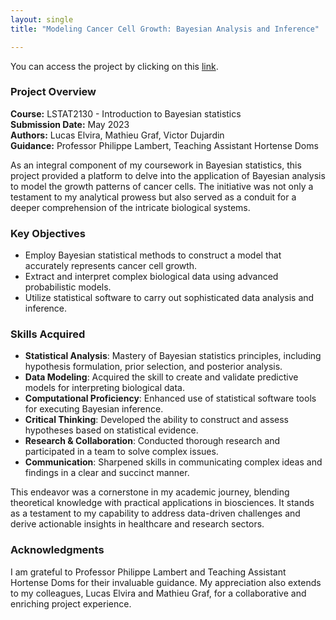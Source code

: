 ```yaml
---
layout: single
title: "Modeling Cancer Cell Growth: Bayesian Analysis and Inference"

---
```


You can access the project by clicking on this [link](https://github.com/victordujardin/Bayesian-statistics).

### Project Overview

**Course:** LSTAT2130 - Introduction to Bayesian statistics  
**Submission Date:** May 2023  
**Authors:** Lucas Elvira, Mathieu Graf, Victor Dujardin  
**Guidance:** Professor Philippe Lambert, Teaching Assistant Hortense Doms  

As an integral component of my coursework in Bayesian statistics, this project provided a platform to delve into the application of Bayesian analysis to model the growth patterns of cancer cells. The initiative was not only a testament to my analytical prowess but also served as a conduit for a deeper comprehension of the intricate biological systems.

### Key Objectives
- Employ Bayesian statistical methods to construct a model that accurately represents cancer cell growth.
- Extract and interpret complex biological data using advanced probabilistic models.
- Utilize statistical software to carry out sophisticated data analysis and inference.

### Skills Acquired
- **Statistical Analysis**: Mastery of Bayesian statistics principles, including hypothesis formulation, prior selection, and posterior analysis.
- **Data Modeling**: Acquired the skill to create and validate predictive models for interpreting biological data.
- **Computational Proficiency**: Enhanced use of statistical software tools for executing Bayesian inference.
- **Critical Thinking**: Developed the ability to construct and assess hypotheses based on statistical evidence.
- **Research & Collaboration**: Conducted thorough research and participated in a team to solve complex issues.
- **Communication**: Sharpened skills in communicating complex ideas and findings in a clear and succinct manner.

This endeavor was a cornerstone in my academic journey, blending theoretical knowledge with practical applications in biosciences. It stands as a testament to my capability to address data-driven challenges and derive actionable insights in healthcare and research sectors.

### Acknowledgments
I am grateful to Professor Philippe Lambert and Teaching Assistant Hortense Doms for their invaluable guidance. My appreciation also extends to my colleagues, Lucas Elvira and Mathieu Graf, for a collaborative and enriching project experience.


